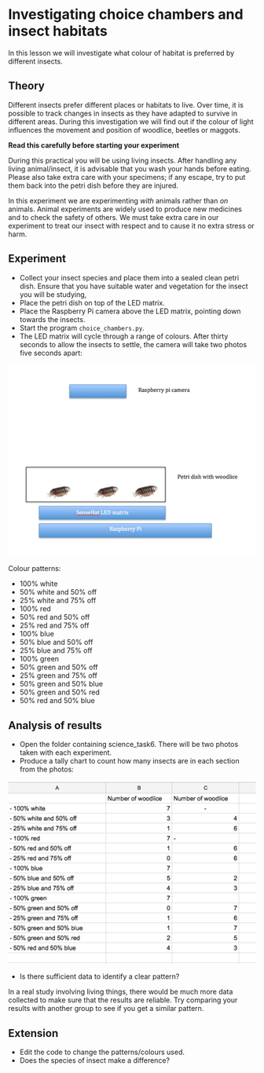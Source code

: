 # Investigating choice chambers and insect habitats

In this lesson we will investigate what colour of habitat is preferred by different insects.

## Theory 

Different insects prefer different places or habitats to live. Over time, it is possible to track changes in insects as they have adapted to survive in different areas. During this investigation we will find out if the colour of light influences the movement and position of woodlice, beetles or maggots.

**Read this carefully before starting your experiment**

During this practical you will be using living insects. After handling any living animal/insect, it is advisable that you wash your hands before eating. Please also take extra care with your specimens; if any escape, try to put them back into the petri dish before they are injured.

In this experiment we are experimenting *with* animals rather than *on* animals. Animal experiments are widely used to produce new medicines and to check the safety of others. We must take extra care in our experiment to treat our insect with respect and to cause it no extra stress or harm.

## Experiment  

- Collect your insect species and place them into a sealed clean petri dish. Ensure that you have suitable water and vegetation for the insect you will be studying,
- Place the petri dish on top of the LED matrix.  
- Place the Raspberry Pi camera above the LED matrix, pointing down towards the insects.
- Start the program `choice_chambers.py`.
- The LED matrix will cycle through a range of colours. After thirty seconds to allow the insects to settle, the camera will take two photos five seconds apart:

![choice_chambers](images/choice_chambers.png)

Colour patterns:

- 100% white
- 50% white and 50% off
- 25% white and 75% off
- 100% red
- 50% red and 50% off
- 25% red and 75% off
- 100% blue
- 50% blue and 50% off
- 25% blue and 75% off
- 100% green
- 50% green and 50% off
- 25% green and 75% off
- 50% green and 50% blue
- 50% green and 50% red
- 50% red and 50% blue

## Analysis of results

- Open the folder containing science_task6. There will be two photos taken with each experiment.
- Produce a tally chart to count how many insects are in each section from the photos:

![tally_chart](images/tally_chart.png)

- Is there sufficient data to identify a clear pattern?

In a real study involving living things, there would be much more data collected to make sure that the results are reliable.
Try comparing your results with another group to see if you get a similar pattern.

## Extension

- Edit the code to change the patterns/colours used.
- Does the species of insect make a difference?
